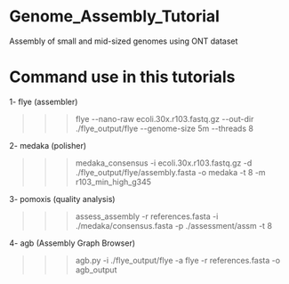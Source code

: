 # Genome_Assembly_Tutorial
Assembly of small and mid-sized genomes using ONT dataset

# Command use in this tutorials

1- flye (assembler)

>>> flye --nano-raw ecoli.30x.r103.fastq.gz --out-dir ./flye_output/flye --genome-size 5m --threads 8

2- medaka (polisher)

>>> medaka_consensus -i ecoli.30x.r103.fastq.gz -d ./flye_output/flye/assembly.fasta -o medaka -t 8 -m r103_min_high_g345

3- pomoxis (quality analysis)

>>> assess_assembly -r references.fasta -i ./medaka/consensus.fasta -p ./assessment/assm -t 8

4- agb (Assembly Graph Browser)

>>> agb.py -i ./flye_output/flye -a flye -r references.fasta -o agb_output
